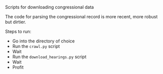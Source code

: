 Scripts for downloading congressional data

The code for parsing the congressional record is more recent, more
robust but dirtier.

Steps to run:

- Go into the directory of choice
- Run the `crawl.py` script
- Wait
- Run the `download_hearings.py` script
- Wait
- Profit
